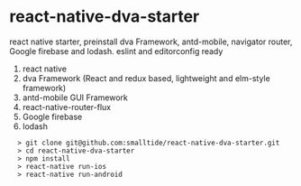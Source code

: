# react-native-dva-starter
react native starter, preinstall dva Framework, antd-mobile, navigator router, Google firebase and lodash.
eslint and editorconfig ready

1. react native
2. dva Framework (React and redux based, lightweight and elm-style framework)
3. antd-mobile GUI Framework
4. react-native-router-flux
5. Google firebase
6. lodash

```
  > git clone git@github.com:smalltide/react-native-dva-starter.git
  > cd react-native-dva-starter
  > npm install
  > react-native run-ios
  > react-native run-android
```

